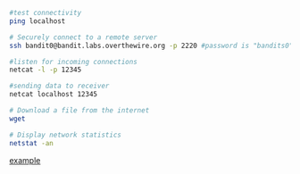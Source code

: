 ```bash
#test connectivity 
ping localhost

# Securely connect to a remote server
ssh bandit0@bandit.labs.overthewire.org -p 2220 #password is "bandits0" cntrl + c to exit

#listen for incoming connections 
netcat -l -p 12345 

#sending data to receiver
netcat localhost 12345 

# Download a file from the internet
wget 

# Display network statistics
netstat -an
```

[example](https://github.com/ROT101/learn_something/blob/main/linux%20basics/networking/3_networking_exercise.md)
